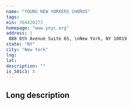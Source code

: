 ```yaml
---
name: "YOUNG NEW YORKERS CHORUS"
tags:
ein: 364420273
homepage: "www.ynyc.org"
address: |
 888 8th Avenue Suite 6S, \nNew York, NY 10019
state: "NY"
city: "New York"
lng: 
lat: 
description: ""
is_501c3: X
---
```


## Long description


